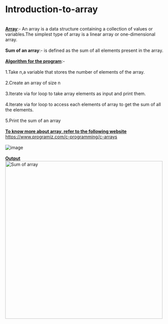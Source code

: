 # Introduction-to-array
<br><b><ins>Array</b></ins>:- An array is a data structure containing a collection of values or variables.The simplest type of array is a linear array or one-dimensional array.</br>
<br><b> Sum of an array</b>:- is defined as the sum of all elements present in the array.</br>
<br><b><ins>Algorithm for the program</b></ins>:-</br>
<br>1.Take n,a variable that stores the number of elements of the array.</br>
<br>2.Create an array of size n</br>
<br>3.Iterate via for loop to take array elements as input and print them.</br>
<br>4.Iterate via for loop to access each elements of array to get the sum of all the elements.</br>
<br>5.Print the sum of an array</br>
<b><ins><br>To know more about array, refer to the following website</b></ins></br>
https://www.programiz.com/c-programming/c-arrays
<br></br>
![image](https://user-images.githubusercontent.com/125802204/222045679-980dc7a2-c02b-4838-8803-87efa7d67944.png)
<br>
<br>
<b><ins>Output</b></ins>
<br>
<img width="497" alt="Sum of array" src="https://user-images.githubusercontent.com/125802204/234177613-fbdf6678-fca8-4f5b-8f6a-c4db4f0e296b.png">

